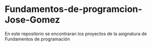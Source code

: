 # Fundamentos-de-programcion-Jose-Gomez
En este repositorio se encontraran los proyectos de la asignatura de Fundamentos de programación 
